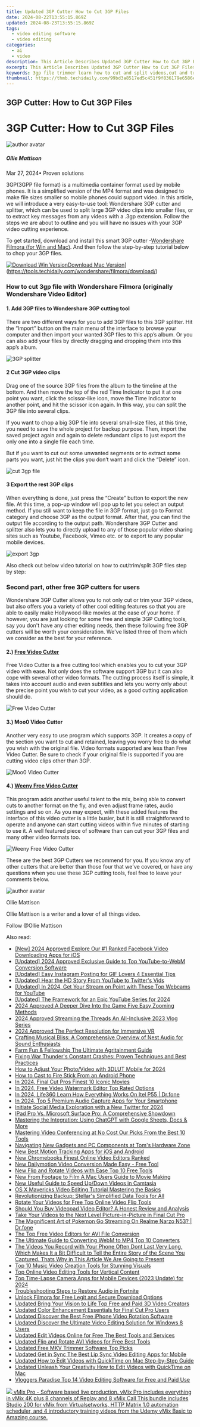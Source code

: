 ```yaml
---
title: Updated 3GP Cutter How to Cut 3GP Files
date: 2024-08-22T13:55:15.869Z
updated: 2024-08-23T13:55:15.869Z
tags: 
  - video editing software
  - video editing
categories: 
  - ai
  - video
description: This Article Describes Updated 3GP Cutter How to Cut 3GP Files
excerpt: This Article Describes Updated 3GP Cutter How to Cut 3GP Files
keywords: 3gp file trimmer learn how to cut and split videos,cut and trim 3gp files with ease updated 2023,ai animation 3gp cutter how to cut 3gp files,cut and edit 3gp files with ease updated 2023,learn how to cut trim and merge 3gp files with ease,how to create custom titles in final cut pro x 2023 update,3gp cutter how to cut 3gp files
thumbnail: https://thmb.techidaily.com/99bd3a8517ed5c451f9f836179e6586efe05dbc59db5ea292ed9c7e8afff15a8.jpg
---
```


## 3GP Cutter: How to Cut 3GP Files

# 3GP Cutter: How to Cut 3GP Files

![author avatar](https://images.wondershare.com/filmora/article-images/ollie-mattison.jpg)

##### Ollie Mattison

 Mar 27, 2024• Proven solutions

3GP(3GPP file format) is a multimedia container format used by mobile phones. It is a simplified version of the MP4 format and was designed to make file sizes smaller so mobile phones could support video. In this article, we will introduce a very easy-to-use tool: Wondershare 3GP cutter and splitter, which can be used to split large 3GP video clips into smaller files, or to extract key messages from any videos with a .3gp extension. Follow the steps we are about to outline and you will have no issues with your 3GP video cutting experience.

To get started, download and install this smart 3GP cutter -[Wondershare Filmora (for Win and Mac)](https://tools.techidaily.com/wondershare/filmora/download/). And then follow the step-by-step tutorial below to chop your 3GP files.

[![Download Win Version](https://images.wondershare.com/filmora/guide/download-btn-win.jpg)](https://tools.techidaily.com/wondershare/filmora/download/)[Download Mac Version](https://images.wondershare.com/filmora/guide/download-btn-mac.jpg)](https://tools.techidaily.com/wondershare/filmora/download/)

### How to cut 3gp file with Wondershare Filmora (originally Wondershare Video Editor)

#### 1\.  Add 3GP files to Wondershare 3GP cutting tool

There are two different ways for you to add 3GP files to this 3GP splitter. Hit the “Import” button on the main menu of the interface to browse your computer and then import your wanted 3GP files to this app’s album. Or you can also add your files by directly dragging and dropping them into this app’s album.

![3GP splitter](https://images.wondershare.com/images/multimedia/video-editor/import-video-1.jpg)

#### 2 Cut 3GP video clips

Drag one of the source 3GP files from the album to the timeline at the bottom. And then move the top of the red Time Indicator to put it at one point you want, click the scissor-like icon, move the Time Indicator to another point, and hit the scissor icon again. In this way, you can split the 3GP file into several clips.

If you want to chop a big 3GP file into several small-size files, at this time, you need to save the whole project for backup purpose. Then, import the saved project again and again to delete redundant clips to just export the only one into a single file each time.

But if you want to cut out some unwanted segments or to extract some parts you want, just hit the clips you don’t want and click the “Delete” icon.

![cut 3gp file ](https://images.wondershare.com/images/multimedia/video-editor/cut-steps.jpg)

#### 3 Export the rest 3GP clips

When everything is done, just press the “Create” button to export the new file. At this time, a pop-up window will pop up to let you select an output method. If you still want to keep the file in 3GP format, just go to Format category and choose 3GP as the output format. After that, you can find the output file according to the output path.
Wondershare 3GP Cutter and splitter also lets you to directly upload to any of those popular video sharing sites such as Youtube, Facebook, Vimeo etc. or to export to any popular mobile devices.

![export 3gp](https://images.wondershare.com/images/multimedia/video-editor/video-editor-output.jpg)

Also check out below video tutorial on how to cut/trim/split 3GP files step by step:

### Second part, other free 3GP cutters for users

Wondershare 3GP Cutter allows you to not only cut or trim your 3GP videos, but also offers you a variety of other cool editing features so that you are able to easily make Hollywood-like movies at the ease of your home. If however, you are just looking for some free and simple 3GP Cutting tools, say you don't have any other editing needs, then these following free 3GP cutters will be worth your consideration. We've listed three of them which we consider as the best for your reference.

#### 2.) [Free Video Cutter](http://www.free-video-cutter.org/)

Free Video Cutter is a free cutting tool which enables you to cut your 3GP video with ease. Not only does the software support 3GP but it can also cope with several other video formats. The cutting process itself is simple, it takes into account audio and even subtitles and lets you worry only about the precise point you wish to cut your video, as a good cutting application should do.

![Free Video Cutter](https://images.wondershare.com/multimedia/free-video-cutter.png)

#### 3.) Moo0 Video Cutter

Another very easy to use program which supports 3GP. It creates a copy of the section you want to cut and retained, leaving you worry free to do what you wish with the original file. Video formats supported are less than Free Video Cutter. Be sure to check if your original file is supported if you are cutting video clips other than 3GP.

![Moo0 Video Cutter](https://images.wondershare.com/multimedia/moo0.png)

#### 4.) [Weeny Free Video Cutter](http://www.weenysoft.com/free-video-cutter.html)

This program adds another useful talent to the mix, being able to convert cuts to another format on the fly, and even adjust frame rates, audio settings and so on. As you may expect, with these added features the interface of this video cutter is a little busier, but it is still straightforward to operate and anyone can start cutting videos within five minutes of starting to use it. A well featured piece of software than can cut your 3GP files and many other video formats too.

![Weeny Free Video Cutter](https://images.wondershare.com/multimedia/weeny.jpg)

These are the best 3GP Cutters we recommend for you. If you know any of other cutters that are better than those four that we've covered, or have any questions when you use these 3GP cutting tools, feel free to leave your comments below.

![author avatar](https://images.wondershare.com/filmora/article-images/ollie-mattison.jpg)

Ollie Mattison

Ollie Mattison is a writer and a lover of all things video.

Follow @Ollie Mattison

<span class="atpl-alsoreadstyle">Also read:</span>
<div><ul>
<li><a href="https://facebook-video-content.techidaily.com/new-2024-approved-explore-our-1-ranked-facebook-video-downloading-apps-for-ios/"><u>[New] 2024 Approved  Explore Our #1 Ranked Facebook Video Downloading Apps for iOS</u></a></li>
<li><a href="https://facebook-video-footage.techidaily.com/updated-2024-approved-exclusive-guide-to-top-youtube-to-webm-conversion-software/"><u>[Updated] 2024 Approved  Exclusive Guide to Top YouTube-to-WebM Conversion Software</u></a></li>
<li><a href="https://instagram-videos.techidaily.com/updated-easy-instagram-posting-for-gif-lovers-4-essential-tips/"><u>[Updated] Easy Instagram Posting for GIF Lovers  4 Essential Tips</u></a></li>
<li><a href="https://twitter-videos.techidaily.com/updated-hear-the-hd-story-from-youtube-to-twitters-vids/"><u>[Updated] Hear the HD Story  From YouTube to Twitter's Vids</u></a></li>
<li><a href="https://eaxpv-info.techidaily.com/updated-in-2024-get-your-stream-on-point-with-these-top-webcams-for-youtube/"><u>[Updated] In 2024, Get Your Stream on Point with These Top Webcams for YouTube</u></a></li>
<li><a href="https://youtube-tips.techidaily.com/ed-the-framework-for-an-epic-youtube-series-for-2024/"><u>[Updated] The Framework for an Epic YouTube Series for 2024</u></a></li>
<li><a href="https://extra-tips.techidaily.com/2024-approved-a-deeper-dive-into-the-game-five-easy-zooming-methods/"><u>2024 Approved  A Deeper Dive Into the Game  Five Easy Zooming Methods</u></a></li>
<li><a href="https://twitter-videos.techidaily.com/2024-approved-streaming-the-threads-an-all-inclusive-2023-vlog-series/"><u>2024 Approved  Streaming the Threads  An All-Inclusive 2023 Vlog Series</u></a></li>
<li><a href="https://fox-blue.techidaily.com/2024-approved-the-perfect-resolution-for-immersive-vr/"><u>2024 Approved  The Perfect Resolution for Immersive VR</u></a></li>
<li><a href="https://buynow-tips.techidaily.com/crafting-musical-bliss-a-comprehensive-overview-of-nest-audio-for-sound-enthusiasts/"><u>Crafting Musical Bliss: A Comprehensive Overview of Nest Audio for Sound Enthusiasts</u></a></li>
<li><a href="https://digital-screen-recording.techidaily.com/farm-fun-and-fellowship-the-ultimate-agritainment-guide/"><u>Farm Fun & Fellowship  The Ultimate Agritainment Guide</u></a></li>
<li><a href="https://program-issues.techidaily.com/fixing-war-thunders-constant-crashes-proven-techniques-and-best-practices/"><u>Fixing War Thunder's Constant Crashes: Proven Techniques and Best Practices</u></a></li>
<li><a href="https://some-knowledge.techidaily.com/how-to-adjust-your-photovideo-with-3dlut-mobile-for-2024/"><u>How to Adjust Your Photo/Video with 3DLUT Mobile for 2024</u></a></li>
<li><a href="https://tech-renaissance.techidaily.com/how-to-cast-to-fire-stick-from-an-android-phone/"><u>How to Cast to Fire Stick From an Android Phone</u></a></li>
<li><a href="https://ai-vdieo-software.techidaily.com/in-2024-final-cut-pros-finest-10-iconic-movies/"><u>In 2024, Final Cut Pros Finest 10 Iconic Movies</u></a></li>
<li><a href="https://ai-vdieo-software.techidaily.com/in-2024-free-video-watermark-editor-top-rated-options/"><u>In 2024, Free Video Watermark Editor Top Rated Options</u></a></li>
<li><a href="https://phone-solutions.techidaily.com/in-2024-life360-learn-how-everything-works-on-itel-p55-drfone-by-drfone-virtual-android/"><u>In 2024, Life360 Learn How Everything Works On Itel P55 | Dr.fone</u></a></li>
<li><a href="https://audio-editing.techidaily.com/in-2024-top-5-premium-audio-capture-apps-for-your-smartphone/"><u>In 2024, Top 5 Premium Audio Capture Apps for Your Smartphone</u></a></li>
<li><a href="https://twitter-videos.techidaily.com/initiate-social-media-exploration-with-a-new-twitter-for-2024/"><u>Initiate Social Media Exploration with a New Twitter for 2024</u></a></li>
<li><a href="https://buynow-info.techidaily.com/ipad-pro-vs-microsoft-surface-pro-a-comprehensive-showdown/"><u>IPad Pro Vs. Microsoft Surface Pro: A Comprehensive Showdown</u></a></li>
<li><a href="https://fox-hovers.techidaily.com/mastering-the-integration-using-chatgpt-with-google-sheets-docs-and-more/"><u>Mastering the Integration: Using ChatGPT with Google Sheets, Docs & More</u></a></li>
<li><a href="https://digital-screen-recording.techidaily.com/mastering-video-conferencing-at-no-cost-our-picks-from-the-best-10-tools/"><u>Mastering Video Conferencing at No Cost  Our Picks From the Best 10 Tools</u></a></li>
<li><a href="https://hardware-tips.techidaily.com/navigating-new-gadgets-and-pc-components-at-toms-hardware-zone/"><u>Navigating New Gadgets and PC Components at Tom's Hardware Zone</u></a></li>
<li><a href="https://ai-vdieo-software.techidaily.com/new-best-motion-tracking-apps-for-ios-and-android/"><u>New Best Motion Tracking Apps for iOS and Android</u></a></li>
<li><a href="https://ai-vdieo-software.techidaily.com/new-chromebooks-finest-online-video-editors-ranked/"><u>New Chromebooks Finest Online Video Editors Ranked</u></a></li>
<li><a href="https://ai-vdieo-software.techidaily.com/new-dailymotion-video-conversion-made-easy-free-tool/"><u>New Dailymotion Video Conversion Made Easy - Free Tool</u></a></li>
<li><a href="https://ai-vdieo-software.techidaily.com/new-flip-and-rotate-videos-with-ease-top-10-free-tools/"><u>New Flip and Rotate Videos with Ease Top 10 Free Tools</u></a></li>
<li><a href="https://ai-vdieo-software.techidaily.com/new-from-footage-to-film-a-mac-users-guide-to-movie-making/"><u>New From Footage to Film A Mac Users Guide to Movie Making</u></a></li>
<li><a href="https://ai-vdieo-software.techidaily.com/new-useful-guide-to-speed-updown-videos-in-camtasia/"><u>New Useful Guide to Speed Up/Down Videos in Camtasia</u></a></li>
<li><a href="https://ai-vdieo-software.techidaily.com/os-x-mavericks-video-editing-tutorial-mastering-the-basics/"><u>OS X Mavericks Video Editing Tutorial Mastering the Basics</u></a></li>
<li><a href="https://data-wizards.techidaily.com/revolutionizing-backup-stellars-simplified-data-tools-for-all/"><u>Revolutionizing Backup: Stellar's Simplified Data Tools for All</u></a></li>
<li><a href="https://ai-vdieo-software.techidaily.com/rotate-your-videos-for-free-top-online-video-flip-tools/"><u>Rotate Your Videos for Free Top Online Video Flip Tools</u></a></li>
<li><a href="https://ai-vdieo-software.techidaily.com/should-you-buy-videopad-video-editor-a-honest-review-and-analysis/"><u>Should You Buy Videopad Video Editor? A Honest Review and Analysis</u></a></li>
<li><a href="https://ai-vdieo-software.techidaily.com/take-your-videos-to-the-next-level-picture-in-picture-in-final-cut-pro/"><u>Take Your Videos to the Next Level Picture-in-Picture in Final Cut Pro</u></a></li>
<li><a href="https://pokemon-go-android.techidaily.com/the-magnificent-art-of-pokemon-go-streaming-on-realme-narzo-n53-drfone-by-drfone-virtual-android/"><u>The Magnificent Art of Pokemon Go Streaming On Realme Narzo N53? | Dr.fone</u></a></li>
<li><a href="https://ai-vdieo-software.techidaily.com/the-top-free-video-editors-for-avi-file-conversion/"><u>The Top Free Video Editors for AVI File Conversion</u></a></li>
<li><a href="https://ai-vdieo-software.techidaily.com/the-ultimate-guide-to-converting-webm-to-mp4-top-10-converters/"><u>The Ultimate Guide to Converting WebM to MP4 Top 10 Converters</u></a></li>
<li><a href="https://ai-vdieo-software.techidaily.com/the-videos-you-record-with-your-phone-often-dont-last-very-long-which-makes-it-a-bit-difficult-to-tell-the-entire-story-of-the-scene-you-captured-thats-why-/"><u>The Videos You Record with Your Phone Often Dont Last Very Long, Which Makes It a Bit Difficult to Tell the Entire Story of the Scene You Captured. Thats Why in This Article We Are Going to Present</u></a></li>
<li><a href="https://ai-vdieo-software.techidaily.com/top-10-music-video-creation-tools-for-stunning-visuals/"><u>Top 10 Music Video Creation Tools for Stunning Visuals</u></a></li>
<li><a href="https://ai-vdieo-software.techidaily.com/top-online-video-editing-tools-for-vertical-content/"><u>Top Online Video Editing Tools for Vertical Content</u></a></li>
<li><a href="https://ai-vdieo-software.techidaily.com/top-time-lapse-camera-apps-for-mobile-devices-2023-update-for-2024/"><u>Top Time-Lapse Camera Apps for Mobile Devices (2023 Update) for 2024</u></a></li>
<li><a href="https://ai-vdieo-software.techidaily.com/troubleshooting-steps-to-restore-audio-in-fortnite/"><u>Troubleshooting Steps to Restore Audio in Fortnite</u></a></li>
<li><a href="https://ai-vdieo-software.techidaily.com/unlock-filmora-for-free-legit-and-secure-download-options/"><u>Unlock Filmora for Free Legit and Secure Download Options</u></a></li>
<li><a href="https://ai-vdieo-software.techidaily.com/updated-bring-your-vision-to-life-top-free-and-paid-3d-video-creators/"><u>Updated Bring Your Vision to Life Top Free and Paid 3D Video Creators</u></a></li>
<li><a href="https://ai-vdieo-software.techidaily.com/updated-color-enhancement-essentials-for-final-cut-pro-users/"><u>Updated Color Enhancement Essentials for Final Cut Pro Users</u></a></li>
<li><a href="https://ai-vdieo-software.techidaily.com/updated-discover-the-best-free-iphone-video-rotation-software/"><u>Updated Discover the Best Free iPhone Video Rotation Software</u></a></li>
<li><a href="https://ai-vdieo-software.techidaily.com/updated-discover-the-ultimate-video-editing-solution-for-windows-8-users/"><u>Updated Discover the Ultimate Video Editing Solution for Windows 8 Users</u></a></li>
<li><a href="https://ai-vdieo-software.techidaily.com/updated-edit-videos-online-for-free-the-best-tools-and-services/"><u>Updated Edit Videos Online for Free The Best Tools and Services</u></a></li>
<li><a href="https://ai-vdieo-software.techidaily.com/updated-flip-and-rotate-avi-videos-for-free-best-tools/"><u>Updated Flip and Rotate AVI Videos for Free Best Tools</u></a></li>
<li><a href="https://ai-vdieo-software.techidaily.com/updated-free-mkv-trimmer-software-top-picks/"><u>Updated Free MKV Trimmer Software Top Picks</u></a></li>
<li><a href="https://ai-vdieo-software.techidaily.com/updated-get-in-sync-the-best-lip-sync-video-editing-apps-for-mobile/"><u>Updated Get in Sync The Best Lip Sync Video Editing Apps for Mobile</u></a></li>
<li><a href="https://ai-vdieo-software.techidaily.com/updated-how-to-edit-videos-with-quicktime-on-mac-step-by-step-guide/"><u>Updated How to Edit Videos with QuickTime on Mac Step-by-Step Guide</u></a></li>
<li><a href="https://ai-vdieo-software.techidaily.com/updated-unleash-your-creativity-how-to-edit-videos-with-quicktime-on-mac/"><u>Updated Unleash Your Creativity How to Edit Videos with QuickTime on Mac</u></a></li>
<li><a href="https://ai-vdieo-software.techidaily.com/vloggers-paradise-top-14-video-editing-software-for-free-and-paid-use/"><u>Vloggers Paradise Top 14 Video Editing Software for Free and Paid Use</u></a></li>
</ul></div>

<ins class="adsbygoogle"
      style="display:block"
      data-ad-client="ca-pub-7571918770474297"
      data-ad-slot="8358498916"
      data-ad-format="auto"
      data-full-width-responsive="true"></ins>
<!-- affiliate ads begin -->
<a href="https://secure.2checkout.com/order/checkout.php?PRODS=30901410&QTY=1&AFFILIATE=108875&CART=1"> <img src="https://secure.avangate.com/images/merchant/ce9a6fb2becc2d235e62b125e9260102/products/copy_1_copy_vMixCallScreenshot1-large.jpg" border="0"> vMix Pro - Software based live production. vMix Pro includes everything in vMix 4K plus 8 channels of Replay and 8 vMix Call 
This bundle includes Studio 200 for vMix from Virtualsetworks, HTTP Matrix 1.0 automation scheduler, and 4 introductory training videos from the Udemy vMix Basic to Amazing course. </a>
<!-- affiliate ads end -->